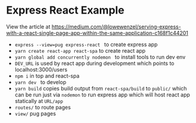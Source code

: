 # Express React Example

View the article at https://medium.com/@lowewenzel/serving-express-with-a-react-single-page-app-within-the-same-application-c168f1c44201

* `express --view=pug express-react `   to create express app
* `yarn create react-app react-spa`   to create react app
* `yarn global add concurrently nodemon `  to install tools to run dev env
* `DEV_URL` is used by react app during development which points to localhost:3000/users
* `npm i`  in top and react-spa
* `yarn dev `  to develop
* `yarn build`   copies build output from `react-spa/build` to `public/`  which can be run just via `nodemon` to run express app which will host react app statically at `URL/app`
* `routes/`   to route pages
* `view/`  pug pages

